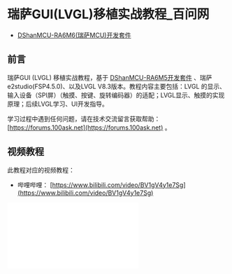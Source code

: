 # 瑞萨GUI(LVGL)移植实战教程_百问网

- [DShanMCU-RA6M6(瑞萨MCU)开发套件](https://item.taobao.com/item.htm?id=728461040949)

## 前言

瑞萨GUI (LVGL) 移植实战教程，基于 [DShanMCU-RA6M5开发套件](https://item.taobao.com/item.htm?id=728461040949) 、瑞萨e2studio(FSP4.5.0)、以及LVGL V8.3版本。教程内容主要包括：LVGL 的显示、输入设备（SPI屏）（触摸、按键、旋转编码器）的适配；LVGL显示、触摸的实现原理；后续LVGL学习、UI开发指导。

学习过程中遇到任何问题，请在技术交流留言获取帮助：[https://forums.100ask.net](https://forums.100ask.net) 。

## 视频教程

此教程对应的视频教程：

- 哔哩哔哩： [https://www.bilibili.com/video/BV1gV4y1e7Sg](https://www.bilibili.com/video/BV1gV4y1e7Sg)

<iframe src="//player.bilibili.com/player.html?aid=872363633&bvid=BV1gV4y1e7Sg&cid=1235134134&page=1" scrolling="no" border="0" frameborder="no" framespacing="0" allowfullscreen="true"> </iframe>
